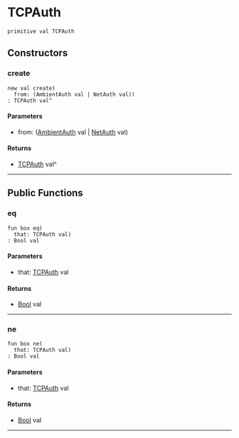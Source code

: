 # TCPAuth

```pony
primitive val TCPAuth
```

## Constructors

### create

```pony
new val create(
  from: (AmbientAuth val | NetAuth val))
: TCPAuth val^
```
#### Parameters

*   from: ([AmbientAuth](builtin-AmbientAuth) val | [NetAuth](net-NetAuth) val)

#### Returns

* [TCPAuth](net-TCPAuth) val^

---

## Public Functions

### eq

```pony
fun box eq(
  that: TCPAuth val)
: Bool val
```
#### Parameters

*   that: [TCPAuth](net-TCPAuth) val

#### Returns

* [Bool](builtin-Bool) val

---

### ne

```pony
fun box ne(
  that: TCPAuth val)
: Bool val
```
#### Parameters

*   that: [TCPAuth](net-TCPAuth) val

#### Returns

* [Bool](builtin-Bool) val

---

